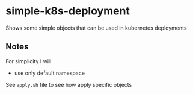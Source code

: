 # simple-k8s-deployment
Shows some simple objects that can be used in kubernetes deployments

## Notes

For simplicity I will:
- use only default namespace

See `apply.sh` file to see how apply specific objects
